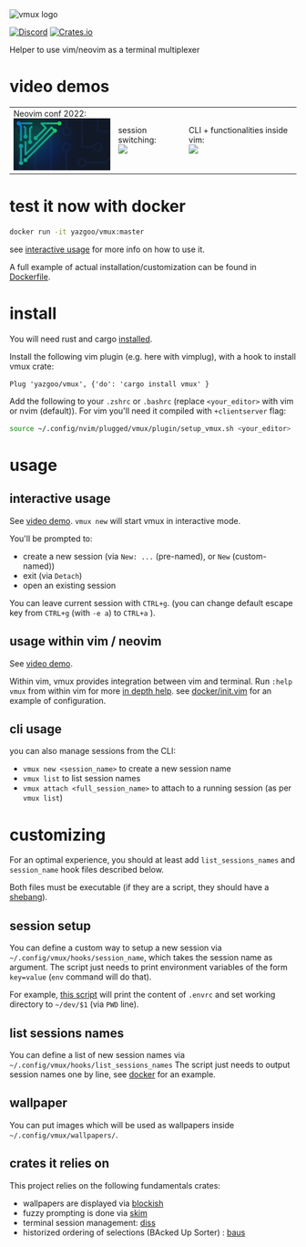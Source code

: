 <img src="vmux.png" alt="vmux logo" width="200"/>

[![Discord](https://img.shields.io/badge/discord--blue?logo=discord)](https://discord.gg/F684Y8rYwZ)
[![Crates.io](https://img.shields.io/crates/v/vmux?style=flat-square)](https://crates.io/crates/vmux)

Helper to use vim/neovim as a terminal multiplexer

# video demos

<table>
<tr>
<td>
Neovim conf 2022:<br/>
<a href=https://www.twitch.tv/videos/1675449848?t=02h59m07s><img src=doc/NeovimConf/conf/wallpapers/NeovimConf.png width=200/></a>
</td>
<td>
session switching:
<br/>
<a href=https://www.youtube.com/watch?v=TIZZL5dFtQc><img src=https://img.youtube.com/vi/TIZZL5dFtQc/0.jpg width=200/></a>
</td>
<td>
CLI + functionalities inside vim:
<br/>
<a href=https://www.youtube.com/watch?v=CnLlT0Wd_wY><img src=https://img.youtube.com/vi/CnLlT0Wd_wY/0.jpg width=200/></a>
</td>
</tr>
</table>

# test it now with docker

```bash
docker run -it yazgoo/vmux:master
```

see [interactive usage](#interactive-usage) for more info on how to use it.

A full example of actual installation/customization can be found in [Dockerfile](docker/Dockerfile).

# install 

You will need rust and cargo [installed](https://www.rust-lang.org/tools/install).

Install the following vim plugin (e.g. here with vimplug), with a hook to install vmux crate: 

```vimscript
Plug 'yazgoo/vmux', {'do': 'cargo install vmux' }
```

Add the following to your `.zshrc` or `.bashrc` (replace `<your_editor>` with vim or nvim (default)).
For vim you'll need it compiled with `+clientserver` flag:

```bash
source ~/.config/nvim/plugged/vmux/plugin/setup_vmux.sh <your_editor>
```

# usage

## interactive usage

See [video demo](https://www.youtube.com/watch?v=TIZZL5dFtQc). `vmux new` will start vmux in interactive mode.

You'll be prompted to:

- create a new session (via `New: ...` (pre-named), or `New` (custom-named))
- exit (via `Detach`)
- open an existing session

You can leave current session with `CTRL+g`.
(you can change default escape key from `CTRL+g` (with `-e a`) to `CTRL+a` ).

## usage within vim / neovim

See [video demo](https://www.youtube.com/watch?v=TIZZL5dFtQc).

Within vim, vmux provides integration between vim and terminal.
Run `:help vmux` from within vim for more [in depth help](doc/vmux.txt).
see [docker/init.vim](docker/init.vim) for an example of configuration.

## cli usage

you can also manage sessions from the CLI: 

- `vmux new <session_name>` to create a new session name
- `vmux list` to list session names
- `vmux attach <full_session_name>` to attach to a running session (as per `vmux list`)

# customizing

For an optimal experience, you should at least add 
`list_sessions_names` and `session_name` hook files described below.

Both files must be executable (if they are a script, they should have a [shebang](https://en.wikipedia.org/wiki/Shebang_(Unix))).

## session setup

You can define a custom way to setup a new session via `~/.config/vmux/hooks/session_name`,
which takes the session name as argument.
The script just needs to print environment variables of the form `key=value` (`env` command will do that).

For example, [this script](docker/session_name) will print the content of `.envrc`
and set working directory to `~/dev/$1` (via `PWD` line).

## list sessions names

You can define a list of new session names via `~/.config/vmux/hooks/list_sessions_names`
The script just needs to output session names one by line, see [docker](docker/list_sessions_names) for an example.

## wallpaper

You can put images which will be used as wallpapers inside `~/.config/vmux/wallpapers/`.

## crates it relies on

This project relies on the following fundamentals crates:

- wallpapers are displayed via [blockish](https://github.com/yazgoo/blockish/)
- fuzzy prompting is done via [skim](https://github.com/lotabout/skim/)
- terminal session management: [diss](https://github.com/yazgoo/diss)
- historized ordering of selections (BAcked Up Sorter) : [baus](https://github.com/yazgoo/baus)
